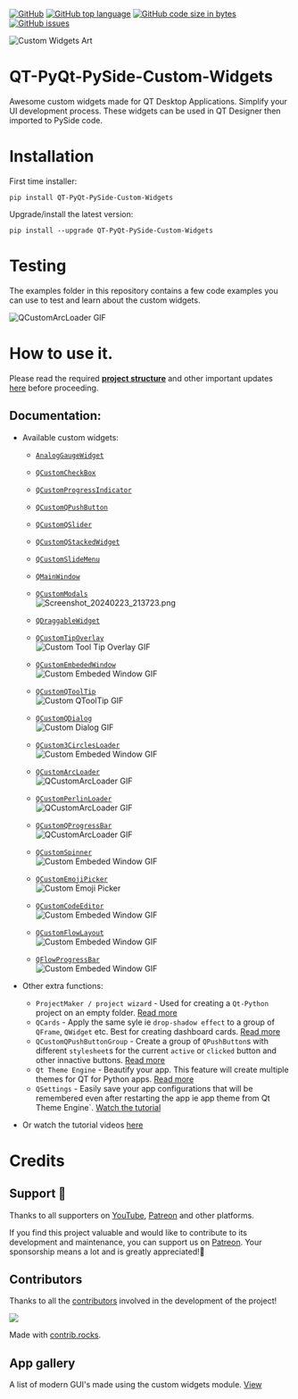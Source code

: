 
[![GitHub](https://img.shields.io/github/license/KhamisiKibet/QT-PyQt-PySide-Custom-Widgets?logo=Github)](https://github.com/KhamisiKibet/QT-PyQt-PySide-Custom-Widgets/blob/master/LICENSE) [![GitHub top language](https://img.shields.io/github/languages/top/KhamisiKibet/QT-PyQt-PySide-Custom-Widgets?logo=github)](https://github.com/KhamisiKibet/QT-PyQt-PySide-Custom-Widgets) [![GitHub code size in bytes](https://img.shields.io/github/languages/code-size/KhamisiKibet/QT-PyQt-PySide-Custom-Widgets?logo=github)](https://github.com/KhamisiKibet/QT-PyQt-PySide-Custom-Widgets) [![GitHub issues](https://img.shields.io/github/issues/KhamisiKibet/QT-PyQt-PySide-Custom-Widgets?logo=github)](https://github.com/KhamisiKibet/QT-PyQt-PySide-Custom-Widgets/issues)

![Custom Widgets Art](https://github.com/KhamisiKibet/docs-QT-PyQt-PySide-Custom-Widgets/blob/main/images/custom_widgets_art.png?raw=true)

# QT-PyQt-PySide-Custom-Widgets
Awesome custom widgets made for QT Desktop Applications. Simplify your UI development process. These widgets can be used in QT Designer then imported to PySide code.

# Installation 
First time installer:
```
pip install QT-PyQt-PySide-Custom-Widgets
```

Upgrade/install the latest version:
```
pip install --upgrade QT-PyQt-PySide-Custom-Widgets
```

# Testing
The examples folder in this repository contains a few code examples you can use to test and learn about the custom widgets.

![QCustomArcLoader GIF](https://github.com/KhamisiKibet/Docs-QT-PyQt-PySide-Custom-Widgets/raw/main/images/24-modern-ui.gif)

# How to use it.

Please read the required [**project structure**](https://khamisikibet.github.io/Docs-QT-PyQt-PySide-Custom-Widgets/docs/new-features#version-069) and other important updates [here](https://khamisikibet.github.io/Docs-QT-PyQt-PySide-Custom-Widgets/docs/new-features) before proceeding.

## Documentation:
   
- Available custom widgets:
    - [`AnalogGaugeWidget`](https://khamisikibet.github.io/Docs-QT-PyQt-PySide-Custom-Widgets/docs/widgets/custom-analog-gauge)
    - [`QCustomCheckBox`](https://khamisikibet.github.io/Docs-QT-PyQt-PySide-Custom-Widgets/docs/widgets/custom-qcheckbox)
    - [`QCustomProgressIndicator`](https://khamisikibet.github.io/Docs-QT-PyQt-PySide-Custom-Widgets/docs/widgets/custom-progress-bar)
    - [`QCustomQPushButton`](https://khamisikibet.github.io/Docs-QT-PyQt-PySide-Custom-Widgets/docs/widgets/custom-qpushbutton)
    - [`QCustomQSlider`](https://khamisikibet.github.io/Docs-QT-PyQt-PySide-Custom-Widgets/docs/widgets/custom-qslider)
    - [`QCustomQStackedWidget`](https://khamisikibet.github.io/Docs-QT-PyQt-PySide-Custom-Widgets/docs/widgets/custom-qstacked-widgets)
    - [`QCustomSlideMenu`](https://khamisikibet.github.io/Docs-QT-PyQt-PySide-Custom-Widgets/docs/widgets/custom-slide-menu-widgets)
    - [`QMainWindow`](https://khamisikibet.github.io/Docs-QT-PyQt-PySide-Custom-Widgets/docs/widgets/custom-qmainwindow)
    
    - [`QCustomModals`](https://khamisikibet.github.io/Docs-QT-PyQt-PySide-Custom-Widgets/docs/widgets/custom-modals)<br>
    ![Screenshot_20240223_213723.png](https://www.dropbox.com/scl/fi/2q34mj8hdg6xymu6ctoyb/Screenshot_20240223_213723.png?rlkey=5bu7vo89jyohloui5rlqld5da&dl=0&raw=1)

    - [`QDraggableWidget`](https://khamisikibet.github.io/Docs-QT-PyQt-PySide-Custom-Widgets/docs/widgets/qdragable-widgets)

    - [`QCustomTipOverlay`](https://khamisikibet.github.io/Docs-QT-PyQt-PySide-Custom-Widgets/docs/widgets/custom-tip-overlay)<br>
    ![Custom Tool Tip Overlay GIF](https://github.com/KhamisiKibet/Docs-QT-PyQt-PySide-Custom-Widgets/raw/main/images/custom-tool-tip-overlay.gif)

    - [`QCustomEmbededWindow`](https://khamisikibet.github.io/Docs-QT-PyQt-PySide-Custom-Widgets/docs/widgets/custom-embeded-window)<br>
    ![Custom Embeded Window GIF](https://github.com/KhamisiKibet/Docs-QT-PyQt-PySide-Custom-Widgets/raw/main/images/custom-embeded-window.gif)

    - [`QCustomQToolTip`](https://khamisikibet.github.io/Docs-QT-PyQt-PySide-Custom-Widgets/docs/widgets/custom-qtooltip)<br>
    ![Custom QToolTip GIF](https://github.com/KhamisiKibet/Docs-QT-PyQt-PySide-Custom-Widgets/raw/main/images/custom-qtooltip.gif)

    - [`QCustomQDialog`](https://khamisikibet.github.io/Docs-QT-PyQt-PySide-Custom-Widgets/docs/widgets/custom-qdialog)<br>
    ![Custom Dialog GIF](https://github.com/KhamisiKibet/Docs-QT-PyQt-PySide-Custom-Widgets/raw/main/images/custom-dialog.gif)

    - [`QCustom3CirclesLoader`](https://khamisikibet.github.io/Docs-QT-PyQt-PySide-Custom-Widgets/docs/widgets/custom-3-circles-loader)<br>
    ![Custom Embeded Window GIF](https://github.com/KhamisiKibet/Docs-QT-PyQt-PySide-Custom-Widgets/raw/main/images/custom-3-circles-loader.gif)

    - [`QCustomArcLoader`](https://khamisikibet.github.io/Docs-QT-PyQt-PySide-Custom-Widgets/docs/widgets/custom-arc-loader)<br>
    ![QCustomArcLoader GIF](https://github.com/KhamisiKibet/Docs-QT-PyQt-PySide-Custom-Widgets/raw/main/images/custom-arc-loader.gif)

    - [`QCustomPerlinLoader`](https://khamisikibet.github.io/Docs-QT-PyQt-PySide-Custom-Widgets/docs/widgets/custom-perlin-loader)<br>
    ![QCustomArcLoader GIF](https://github.com/KhamisiKibet/Docs-QT-PyQt-PySide-Custom-Widgets/raw/main/images/custom-perlin-loader.gif)

    - [`QCustomQProgressBar`](https://khamisikibet.github.io/Docs-QT-PyQt-PySide-Custom-Widgets/docs/widgets/custom-qprogressbar)<br>
    ![QCustomArcLoader GIF](https://github.com/KhamisiKibet/Docs-QT-PyQt-PySide-Custom-Widgets/raw/main/images/custom-qprogressbar.gif)

    - [`QCustomSpinner`](https://khamisikibet.github.io/Docs-QT-PyQt-PySide-Custom-Widgets/docs/widgets/custom-spinner)<br>
    ![Custom Embeded Window GIF](https://github.com/KhamisiKibet/Docs-QT-PyQt-PySide-Custom-Widgets/raw/main/images/custom-spinner.gif)

    - [`QCustomEmojiPicker`](https://khamisikibet.github.io/Docs-QT-PyQt-PySide-Custom-Widgets/docs/widgets/custom-emoji-picker)<br>
    ![Custom Emoji Picker](https://github.com/KhamisiKibet/Docs-QT-PyQt-PySide-Custom-Widgets/raw/main/images/custom-emoji-picker.gif)

    - [`QCustomCodeEditor`](https://khamisikibet.github.io/Docs-QT-PyQt-PySide-Custom-Widgets/docs/widgets/custom-code-editor)<br>
    ![Custom Embeded Window GIF](https://github.com/KhamisiKibet/Docs-QT-PyQt-PySide-Custom-Widgets/raw/main/images/custom-code-editor.gif)

    - [`QCustomFlowLayout`](https://khamisikibet.github.io/Docs-QT-PyQt-PySide-Custom-Widgets/docs/widgets/custom-flow-layout)<br>
    ![Custom Embeded Window GIF](https://github.com/KhamisiKibet/Docs-QT-PyQt-PySide-Custom-Widgets/raw/main/images/custom-flow-layout.gif)

    - [`QFlowProgressBar`](https://khamisikibet.github.io/Docs-QT-PyQt-PySide-Custom-Widgets/docs/widgets/flow-progress-bar)<br>
    ![Custom Embeded Window GIF](https://github.com/KhamisiKibet/Docs-QT-PyQt-PySide-Custom-Widgets/raw/main/images/flow-progress-bar.gif)


- Other extra functions:
    - `ProjectMaker / project wizard` - Used for creating a `Qt-Python` project on an empty folder. [Read more](https://khamisikibet.github.io/Docs-QT-PyQt-PySide-Custom-Widgets/docs/other-functions/project-maker)
    - `QCards` - Apply the same syle ie `drop-shadow effect` to a group of `QFrame`, `QWidget` etc. Best for creating dashboard cards. [Read more](https://khamisikibet.github.io/Docs-QT-PyQt-PySide-Custom-Widgets/docs/other-functions/qt-cards)
    - `QCustomQPushButtonGroup` - Create a group of `QPushButton`s with different `stylesheet`s for the current `active` or `clicked` button and other innactive buttons. [Read more](https://khamisikibet.github.io/Docs-QT-PyQt-PySide-Custom-Widgets/docs/other-functions/qpushbutton-group)
    - `Qt Theme Engine` - Beautify your app. This feature will create multiple themes for QT for Python apps. [Read more](https://khamisikibet.github.io/Docs-QT-PyQt-PySide-Custom-Widgets/docs/other-functions/qt-theme-engine)
    - `QSettings` - Easily save your app configurations that will be remembered even after restarting the app ie app theme from Qt Theme Engine`. [Watch the tutorial](https://youtu.be/mkBwInKhBsA)


- Or watch the tutorial videos [here](https://www.youtube.com/watch?v=21Qt9p_F7Ts&list=PLJ8t3BKaQLhPKj9Mx08WAwvz7TGskefbK)

# Credits

## Support 💖

Thanks to all supporters on [YouTube](https://youtube.com/spinntv), [Patreon](https://www.patreon.com/spinntv) and other platforms.

If you find this project valuable and would like to contribute to its development and maintenance, you can support us on [Patreon](https://www.patreon.com/spinntv). Your sponsorship means a lot and is greatly appreciated!💖

## Contributors
Thanks to all the [contributors](https://khamisikibet.github.io/Docs-QT-PyQt-PySide-Custom-Widgets/docs/contributors) involved in the development of the project!

<a href="https://github.com/KhamisiKibet/QT-PyQt-PySide-Custom-Widgets/graphs/contributors">
  <img src="https://contrib.rocks/image?repo=KhamisiKibet/QT-PyQt-PySide-Custom-Widgets" />
</a>

Made with [contrib.rocks](https://contrib.rocks).

## App gallery
A list of modern GUI's made using the custom widgets module. [View](https://khamisikibet.github.io/Docs-QT-PyQt-PySide-Custom-Widgets/docs/gallery)

[//]: # (These are reference links used in the body of this note and get stripped out when the markdown processor does its job. There is no need to format nicely because it shouldn't be seen. Thanks SO - http://stackoverflow.com/questions/4823468/store-comments-in-markdown-syntax)

   [dill]: <https://github.com/joemccann/dillinger>
   [git-repo-url]: <https://github.com/joemccann/dillinger.git>
   [john gruber]: <http://daringfireball.net>
   [df1]: <http://daringfireball.net/projects/markdown/>
   [markdown-it]: <https://github.com/markdown-it/markdown-it>
   [Ace Editor]: <http://ace.ajax.org>
   [node.js]: <http://nodejs.org>
   [Twitter Bootstrap]: <http://twitter.github.com/bootstrap/>
   [jQuery]: <http://jquery.com>
   [@tjholowaychuk]: <http://twitter.com/tjholowaychuk>
   [express]: <http://expressjs.com>
   [AngularJS]: <http://angularjs.org>
   [Gulp]: <http://gulpjs.com>

   [PlDb]: <https://github.com/joemccann/dillinger/tree/master/plugins/dropbox/README.md>
   [PlGh]: <https://github.com/joemccann/dillinger/tree/master/plugins/github/README.md>
   [PlGd]: <https://github.com/joemccann/dillinger/tree/master/plugins/googledrive/README.md>
   [PlOd]: <https://github.com/joemccann/dillinger/tree/master/plugins/onedrive/README.md>
   [PlMe]: <https://github.com/joemccann/dillinger/tree/master/plugins/medium/README.md>
   [PlGa]: <https://github.com/RahulHP/dillinger/blob/master/plugins/googleanalytics/README.md>
